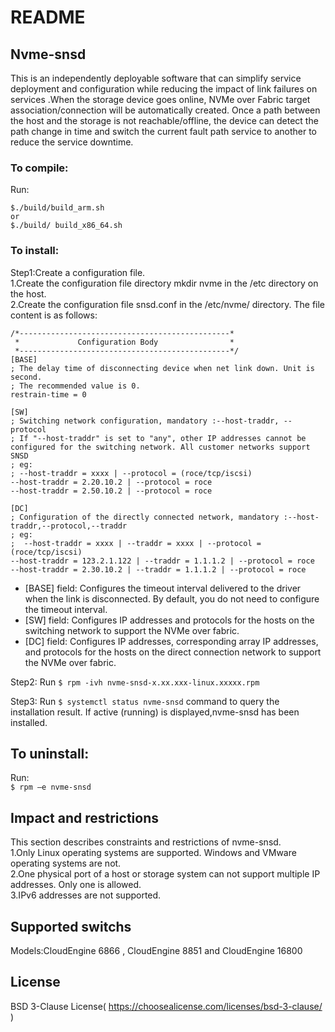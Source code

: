 # README

## Nvme-snsd  
This is an independently deployable software that can simplify service deployment and configuration while reducing the impact of link failures on services .When the storage device goes online, NVMe over Fabric target association/connection will be automatically created. Once a path between the host and the storage is not reachable/offline, the device can detect the path change in time and switch the current fault path service to another to reduce the service downtime.

### To compile:  
Run:  
```
$./build/build_arm.sh  
or  
$./build/ build_x86_64.sh  
```
### To install:  
Step1:Create a configuration file.  
    1.Create the configuration file directory mkdir nvme in the /etc directory on the host.  
    2.Create the configuration file snsd.conf in the /etc/nvme/ directory. The file content is as follows:  

    /*-----------------------------------------------*  
     *             Configuration Body                *  
     *-----------------------------------------------*/  
    [BASE]  
    ; The delay time of disconnecting device when net link down. Unit is second.  
    ; The recommended value is 0.  
    restrain-time = 0  
      
    [SW]  
    ; Switching network configuration, mandatory :--host-traddr, --protocol  
    ; If "--host-traddr" is set to "any", other IP addresses cannot be configured for the switching network. All customer networks support SNSD  
    ; eg:  
    ; --host-traddr = xxxx | --protocol = (roce/tcp/iscsi)  
    --host-traddr = 2.20.10.2 | --protocol = roce  
    --host-traddr = 2.50.10.2 | --protocol = roce  
      
    [DC]  
    ; Configuration of the directly connected network, mandatory :--host-traddr,--protocol,--traddr  
    ; eg:  
    ;  --host-traddr = xxxx | --traddr = xxxx | --protocol = (roce/tcp/iscsi)  
    --host-traddr = 123.2.1.122 | --traddr = 1.1.1.2 | --protocol = roce  
    --host-traddr = 2.30.10.2 | --traddr = 1.1.1.2 | --protocol = roce
- [BASE] field: Configures the timeout interval delivered to the driver when the link is disconnected. By default, you do not need to configure the timeout interval.  
- [SW] field: Configures IP addresses and protocols for the hosts on the switching network to support the NVMe over fabric.  
- [DC] field: Configures IP addresses, corresponding array IP addresses, and protocols for the hosts on the direct connection network to support the NVMe over fabric.  

Step2: Run  `$ rpm -ivh nvme-snsd-x.xx.xxx-linux.xxxxx.rpm`  

Step3: Run  `$ systemctl status nvme-snsd` command to query the installation result. If active (running) is displayed,nvme-snsd has been installed.  

## To uninstall:  
Run:  
`$ rpm –e nvme-snsd`  

## Impact and restrictions  
This section describes constraints and restrictions of nvme-snsd.  
1.Only Linux operating systems are supported. Windows and VMware operating systems are not.  
2.One physical port of a host or storage system can not support multiple IP addresses.  Only one is allowed.  
3.IPv6 addresses are not supported.  
## Supported switchs  
Models:CloudEngine 6866 , CloudEngine 8851 and CloudEngine 16800
## License
BSD 3-Clause License( https://choosealicense.com/licenses/bsd-3-clause/ )